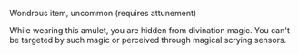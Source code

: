 
Wondrous item, uncommon (requires attunement)

While wearing this amulet, you are hidden from divination magic. You can't be targeted by such magic or perceived through magical scrying sensors.